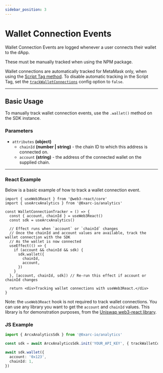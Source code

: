 ```yaml
---
sidebar_position: 3
---
```


# Wallet Connection Events

Wallet Connection Events are logged whenever a user connects their wallet to the dApp.

These must be manually tracked when using the NPM package.

Wallet connections are automatically tracked for MetaMask only, when using the [Script Tag method](/installation/installation-script). To disable automatic tracking in the Script Tag, set the [`trackWalletConnections`](/guides/automatic#configuration-options) config option to `false`.

---

## Basic Usage

To manually track wallet connection events, use the `.wallet()` method on the SDK instance.

### Parameters

- `attributes` **(object)**
  - `chainId` **(number | string)** - the chain ID to which this address is connected on.
  - `account` **(string)** - the address of the connected wallet on the supplied chain.

---

### React Example

Below is a basic example of how to track a wallet connection event.

```tsx
import { useWeb3React } from '@web3-react/core'
import { useArcxAnalytics } from '@0xarc-io/analytics'

const WalletConnectionTracker = () => {
  const { account, chainId } = useWeb3React()
  const sdk = useArcxAnalytics()

  // Effect runs when `account` or `chainId` changes
  // Once the chainId and account values are available, track the wallet connection with the SDK
  // As the wallet is now connected
  useEffect(() => {
    if (account && chainId && sdk) {
      sdk.wallet({
        chainId,
        account,
      })
    }
  }, [account, chainId, sdk]) // Re-run this effect if account or chainId changes

  return <div>Tracking wallet connections with useWeb3React.</div>
}
```

Note: the `useWeb3React` hook is not required to track wallet connections. You can use any library you want to get the `account` and `chainId` values. This library is for demonstration purposes, from the [Uniswap web3-react library](https://github.com/Uniswap/web3-react).

### JS Example

```ts
import { ArcxAnalyticsSdk } from '@0xarc-io/analytics'

const sdk = await ArcxAnalyticsSdk.init('YOUR_API_KEY', { trackWalletConnections: false })

await sdk.wallet({
  account: '0x123',
  chainId: 1,
})
```
